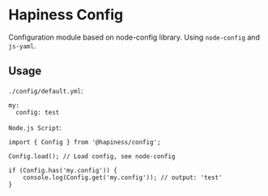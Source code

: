 # Hapiness Config

Configuration module based on node-config library.
Using `node-config` and `js-yaml`.

## Usage

`./config/default.yml`:

    my:
      config: test

`Node.js Script`:

    import { Config } from '@hapiness/config';

    Config.load(); // Load config, see node-config

    if (Config.has('my.config')) {
        console.log(Config.get('my.config')); // output: 'test'
    }